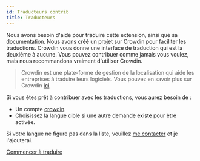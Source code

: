```yaml
---
id: Traducteurs contrib
title: Traducteurs
---
```


Nous avons besoin d'aide pour traduire cette extension, ainsi que sa documentation. Nous avons créé un projet sur Crowdin pour faciliter les traductions. Crowdin vous donne une interface de traduction qui est la deuxième à aucune. Vous pouvez contribuer comme jamais vous voulez, mais nous recommandons vraiment d'utiliser Crowdin.

> Crowdin est une plate-forme de gestion de la localisation qui aide les entreprises à traduire leurs logiciels. Vous pouvez en savoir plus sur Crowdin [ici](https://support.crowdin.com/crowdin-intro/)

Si vous êtes prêt à contribuer avec les traductions, vous aurez besoin de :

* Un compte [crowdin](https://crowdin.com/project/phpbb-ext-sitemaker).
* Choisissez la langue cible si une autre demande existe pour être activée.

Si votre langue ne figure pas dans la liste, veuillez [me contacter](https://crowdin.com/profile/blitze) et je l'ajouterai.

[Commencer à traduire](https://crowdin.com/project/phpbb-ext-sitemaker)